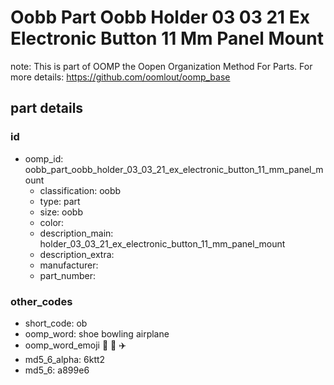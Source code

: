 # Oobb Part Oobb Holder 03 03 21 Ex Electronic Button 11 Mm Panel Mount  

note: This is part of OOMP the Oopen Organization Method For Parts. For more details: https://github.com/oomlout/oomp_base

##  part details





### id
* oomp_id: oobb_part_oobb_holder_03_03_21_ex_electronic_button_11_mm_panel_mount
  * classification: oobb
  * type: part
  * size: oobb
  * color: 
  * description_main: holder_03_03_21_ex_electronic_button_11_mm_panel_mount
  * description_extra: 
  * manufacturer: 
  * part_number: 

### other_codes
* short_code: ob
* oomp_word: shoe bowling airplane
* oomp_word_emoji :shoe: :bowling: :airplane:
* md5_6_alpha: 6ktt2
* md5_6: a899e6